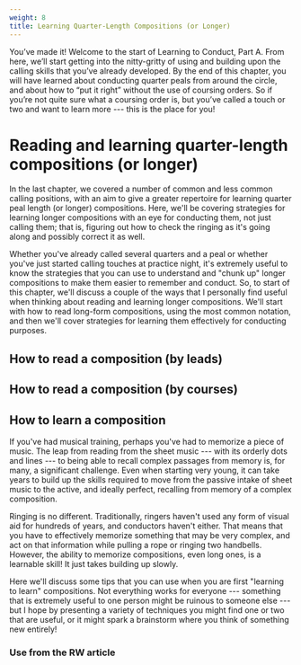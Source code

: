 ```yaml
---
weight: 8 
title: Learning Quarter-Length Compositions (or Longer)
---
```


You’ve made it! Welcome to the start of Learning to Conduct, Part A. From here, we’ll start getting into the nitty-gritty of using and building upon the calling skills that you’ve already developed. By the end of this chapter, you will have learned about conducting quarter peals from around the circle, and about how to “put it right” without the use of coursing orders. So if you’re not quite sure what a coursing order is, but you’ve called a touch or two and want to learn more --- this is the place for you!

# Reading and learning quarter-length compositions (or longer)

In the last chapter, we covered a number of common and less common calling positions, with an aim to give a greater repertoire for learning quarter peal length (or longer) compositions. Here, we'll be covering strategies for learning longer compositions with an eye for conducting them, not just calling them; that is, figuring out how to check the ringing as it's going along and possibly correct it as well.

Whether you've already called several quarters and a peal or whether you've just started calling touches at practice night, it's extremely useful to know the strategies that you can use to understand and "chunk up" longer compositions to make them easier to remember and conduct. So, to start of this chapter, we'll discuss a couple of the ways that I personally find useful when thinking about reading and learning longer compositions.  We'll start with how to read long-form compositions, using the most common notation, and then we'll cover strategies for learning them effectively for conducting purposes.

## How to read a composition (by leads)

## How to read a composition (by courses)

## How to learn a composition

If you've had musical training, perhaps you've had to memorize a piece of music. The leap from reading from the sheet music --- with its orderly dots and lines --- to being able to recall complex passages from memory is, for many, a significant challenge. Even when starting very young, it can take years to build up the skills required to move from the passive intake of sheet music to the active, and ideally perfect, recalling from memory of a complex composition. 

Ringing is no different. Traditionally, ringers haven't used any form of visual aid for hundreds of years, and conductors haven't either. That means that you have to effectively memorize something that may be very complex, and act on that information while pulling a rope or ringing two handbells. However, the ability to memorize compositions, even long ones, is a learnable skill! It just takes building up slowly. 

Here we'll discuss some tips that you can use when you are first "learning to learn" compositions. Not everything works for everyone --- something that is extremely useful to one person might be ruinous to someone else --- but I hope by presenting a variety of techniques you might find one or two that are useful, or it might spark a brainstorm where you think of something new entirely! 

### Use from the RW article






